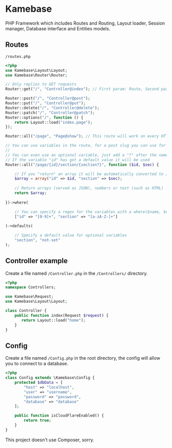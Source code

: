 # Kamebase
PHP Framework which includes Routes and Routing, Layout loader, Session manager, Database interface and Entities models.

## Routes
`/routes.php`
```php
<?php
use Kamebase\Layout\Layout;
use Kamebase\Router\Router;

// Only replies to GET requests
Router::get("/", "Controller@index"); // First param: Route, Second param: function or Controller@method

Router::post("/", "Controller@post");
Router::put("/", "Controller@put");
Router::delete("/", "Controller@delete");
Router::patch("/", "Controller@patch");
Router::options("/", function () {
    return Layout::load("index.page");
});

Router::all("/page", "Page@show"); // This route will work on every HTTP Method

// You can use variables in the route, for a post slug you can use for example /blog/{post}
//
// You can even use an optional variable, just add a "?" after the name, like /user/{id?}
// If the variable "id" has got a default value it will be used
Router::all("/page/{id}/section/{section?}", function ($id, $sec) {

    // If you "return" an array it will be automatically converted to JSON
    $array = array("id" => $id, "section" => $sec);
    
    // Return arrays (served as JSON), numbers or text (such as HTML)
    return $array;
    
})->where(

    // You can specify a regex for the variables with a where($name, $expression);
    ["id" => "[0-9]+", "section" => "[a-zA-Z-]+"]
    
)->defaults(

    // Specify a default value for optional variables
    "section", "not-set"
);
```

## Controller example
Create a file named `/Controller.php` in the `/Controllers/` directory.
```php
<?php
namespace Controllers;

use Kamebase\Request;
use Kamebase\Layout\Layout;

class Controller {
    public function index(Request $request) {
       return Layout::load("home");
    }
}
```

## Config
Create a file named `/Config.php` in the root directory,
the config will allow you to connect to a database.
```php
<?php
class Config extends \Kamebase\Config {
    protected $dbData = [
        "host" => "localhost",
        "user" => "username",
        "password" => "password",
        "database" => "database"
    ];

    public function isCloudFlareEnabled() {
        return true;
    }
}
```

This project doesn't use Composer, sorry.
